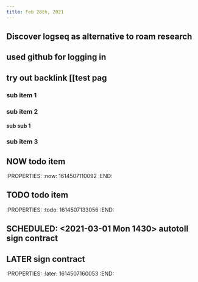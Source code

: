 ```yaml
---
title: Feb 28th, 2021
---
```


## Discover logseq as alternative to roam research
## used github for logging in
## try out backlink [[test pag
### sub item 1
### sub item 2
#### sub sub 1
### sub item 3
## NOW todo item
:PROPERTIES:
:now: 1614507110092
:END:
## TODO todo item
:PROPERTIES:
:todo: 1614507133056
:END:
## SCHEDULED: <2021-03-01 Mon 1430> autotoll sign contract
## LATER sign contract
:PROPERTIES:
:later: 1614507160053
:END:
##
